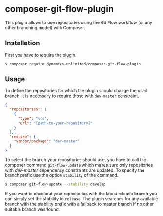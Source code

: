 # composer-git-flow-plugin

This plugin allows to use repositories using the Git Flow workflow (or any other branching model) with Composer.

## Installation

First you have to require the plugin. 

```bash
$ composer require dynamics-unlimited/composer-git-flow-plugin
```

## Usage

To define the repositories for which the plugin should change the used branch, it is necessary to require those with
`dev-master` constraint.

```JSON
{
  "repositories": [
    {
      "type": "vcs",
      "url": "[path-to-your-repository]"
    }
  ],
  "require": {
    "vendor/package": "dev-master"
  }
}
```

To select the branch your repositories should use, you have to call the composer command `git-flow-update` which
makes sure only repositories with *dev-master* dependency constraints are updated. To specify the branch prefix use the 
option `stability` of the command.

```bash
$ composer git-flow-update --stability develop
```

If you want to checkout your repositories with the latest release branch you can simply set the stability to `release`.
The plugin searches for any available branch with the stability prefix with a fallback to master branch if no other 
suitable branch was found.
